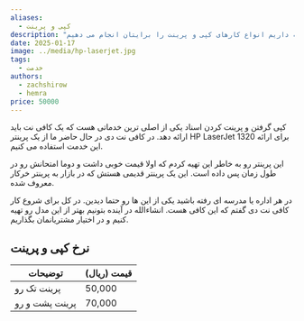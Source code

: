```yaml
---
aliases:
  - کپی و پرینت
description: "ما در کافی نت دی با استفاده از امکاناتی که داریم انواع کارهای کپی و پرینت را برایتان انجام می دهیم. "
date: 2025-01-17
image: ../media/hp-laserjet.jpg
tags:
  - خدمت
authors:
  - zachshirow
  - hemra
price: 50000
---
```



کپی گرفتن و پرینت کردن اسناد یکی از اصلی ترین خدماتی هست که یک کافی نت باید ارائه دهد. در کافی نت دی در حال حاضر ما از یک پرینتر HP LaserJet 1320 برای ارائه این خدمت استفاده می کنیم. 

این پرینتر رو به خاطر این تهیه کردم که اولا قیمت خوبی داشت و دوما امتحانش رو در طول زمان پس داده است. این یک پرینتر قدیمی هستش که در بازار به پرینتر خرکار معروف شده. 

در هر اداره یا مدرسه ای رفته باشید یکی از این ها رو حتما دیدین. در کل برای شروع کار کافی نت دی گفتم که این کافی هست. انشاءالله در آینده بتونیم بهتر از این مدل رو تهیه کنیم و در اختیار مشتریانمان بگذاریم. 

## نرخ کپی و پرینت

| توضیحات        | قیمت (ریال) |
| -------------- | ----------- |
| پرینت تک رو    | 50,000      |
| پرینت پشت و رو | 70,000      |
